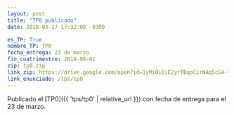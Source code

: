 ```yaml
---
layout: post
title: "TP0 publicado"
date: 2018-03-17 17:32:00 -0300

es_TP: True
nombre_TP: TP0
fecha_entrega: 23 de marzo
fin_cuatrimestre: 2018-08-01
zip: tp0.zip
link_zip: https://drive.google.com/open?id=1yMiOLQiE2yrTBqoCirNAq5cG4-l3f0_n
link_enunciado: /tps/tp0
---
```


Publicado el [TP0]({{ 'tps/tp0' | relative_url }}) con fecha de entrega para el 23 de marzo.
